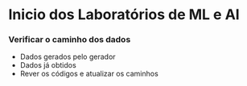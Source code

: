# Inicio dos Laboratórios de ML e AI

### Verificar o caminho dos dados

* Dados gerados pelo gerador
* Dados já obtidos
* Rever os códigos e atualizar os caminhos
